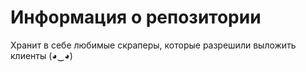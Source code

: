 Информация о репозитории
============================

Хранит в себе любимые скраперы, которые разрешили выложить клиенты (◕‿◕)